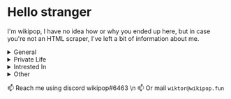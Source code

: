 # Hello stranger

I'm wikipop, I have no idea how or why you ended up here, but in case you're not an HTML scraper, I've left a bit of information about me.

<details><summary>General</summary>

```py
print(wikipop.info_genral)
```
```
> CEO & Owner of wikipop.fun
> Student
> 2m tall    
```
</details>

<details><summary>Private Life</summary>
```py
print(wikipop.private_life)
```
```
> None
```
</details>

<details><summary>Intrested In</summary>
```py
print(wikipop.branches)
```
```
> Web development <3
> UI/UX design
> Digital art
> DevOps 
> PenTesting 
```
</details>

<details><summary>Other</summary>
```py
print(dict(wikipop.other))
```
```
{
    tools: [Webstorm, Pycharm, vs_code, nano],
    languages: [js, python, java],
    fav_frontend_stack: "T3-stack",
    archUser: False,
}
```
</details>
    
📫 Reach me using discord wikipop#6463 \n
📫 Or mail `wiktor@wikipop.fun`
